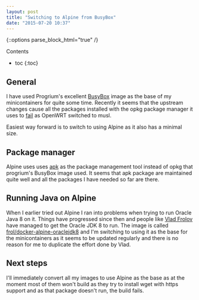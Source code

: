 ```yaml
---
layout: post
title: "Switching to Alpine from BusyBox"
date: "2015-07-20 10:37"
---
```


{::options parse_block_html="true" /}
<div class="toc">
Contents

* toc
{:toc}
</div>

## General

I have used Progrium's excellent [BusyBox](https://github.com/progrium/busybox) image as the base of my minicontainers for quite some time. Recently it seems that the upstream changes cause all the packages installed with the opkg package manager it uses to [fail](https://github.com/progrium/busybox/issues/25) as OpenWRT switched to musl.

Easiest way forward is to switch to using Alpine as it also has a minimal size.

## Package manager

Alpine uses uses [apk](http://wiki.alpinelinux.org/wiki/Alpine_Linux_package_management) as the package management tool instead of opkg that progrium's BusyBox image used. It seems that apk package are maintained quite well and all the packages I have needed so far are there.

## Running Java on Alpine

When I earlier tried out Alpine I ran into problems when trying to run Oracle Java 8 on it. Things have progressed since then and people like [Vlad Frolov](https://github.com/frol) have managed to get the Oracle JDK 8 to run. The image is called [frol/docker-alpine-oraclejdk8](https://github.com/frol/docker-alpine-oraclejdk8) and I'm switching to using it as the base for the minicontainers as it seems to be updated regularly and there is no reason for me to duplicate the effort done by Vlad.

## Next steps

I'll immediately convert all my images to use Alpine as the base as at the moment most of them won't build as they try to install wget with https support and as that package doesn't run, the build fails.
